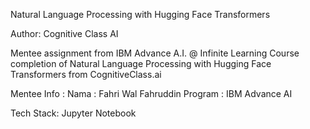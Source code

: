 Natural Language Processing with Hugging Face Transformers

Author: Cognitive Class AI

Mentee assignment from IBM Advance A.I. @ Infinite Learning Course completion of Natural Language Processing with Hugging Face Transformers from CognitiveClass.ai

Mentee Info :
Nama : Fahri Wal Fahruddin
Program : IBM Advance AI

Tech Stack:
Jupyter Notebook
